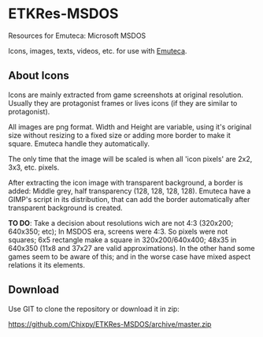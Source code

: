 # ETKRes-MSDOS
Resources for Emuteca: Microsoft MSDOS

Icons, images, texts, videos, etc. for use with [Emuteca](https://github.com/Chixpy/Emuteca).

## About Icons

Icons are mainly extracted from game screenshots at original resolution. Usually they are protagonist frames or lives icons (if they are similar to protagonist).

All images are png format. Width and Height are variable, using it's original size without resizing to a fixed size or adding more border to make it square. Emuteca handle they automatically.

The only time that the image will be scaled is when all 'icon pixels' are 2x2, 3x3, etc. pixels.

After extracting the icon image with transparent background, a border is added: Middle grey, half transparency (128, 128, 128, 128). Emuteca have a GIMP's script in its distribution, that can add the border automatically after transparent background is created.

**TO DO**: Take a decision about resolutions wich are not 4:3 (320x200; 640x350; etc); In MSDOS era, screens were 4:3. So pixels were not squares; 6x5 rectangle make a square in 320x200/640x400; 48x35 in 640x350 (11x8 and 37x27 are valid approximations). In the other hand some games seem to be aware of this; and in the worse case have mixed aspect relations it its elements.

## Download

Use GIT to clone the repository or download it in zip:

https://github.com/Chixpy/ETKRes-MSDOS/archive/master.zip
